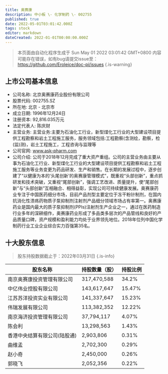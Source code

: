 ```yaml
---
title: 奥赛康
description: 中小板 \- 化学制药 \- 002755
published: true
date: 2022-05-01T03:01:42.000Z
tags: stock
editor: markdown
dateCreated: 2022-01-01T00:00:00.000Z
---
```


> 本页面由自动化程序生成于 Sun May 01 2022 03:01:42 GMT+0800
> 内容可能存在错误，如有bug请提交issue至：https://github.com/Eroleice/doc-pi/issues
{.is-warning}

## 上市公司基本信息
- 公司名称: 北京奥赛康药业股份有限公司
- 股票代码: 002755.SZ
- 所在地: 北京 - 北京市
- 成立日期: 1996年12月24日
- 注册资本: 92,816.035万元
- 法定代表人: 陈庆财
- 主营业务: 主营业务:主要为石油化工行业，新型煤化工行业的大型建设项目提供工程勘察和岩土工程施工服务，服务领域包括:工程勘察(含测绘，勘察，检(监)测)，岩土工程施工，工程咨询与监理等
- 公司官网: www.ask-pharm.com
- 公司介绍: 公司于2018年12月完成了重大资产重组。公司的主营业务由主要从事为石油化工行业、新型煤化工行业的大型建设项目提供工程勘察和岩土工程施工服务等业务变更为药品研发、生产和销售。在长期的发展过程中，逐步创建了“以健康为本的‘头尾创新’的奥赛康管理模式”，既重视“头部创新”，重点抓研发和技术突破，又重视“尾部创新”，强调工艺改进、质量提升，使“尾部创新”与“头部创新”互相融合、相得益彰，实现公司可持续健康发展。奥赛康药业专注于中国医药细分市场，目前产品剂型主要定位于冻干粉针制剂，在国内抗消化性溃疡药物质子泵抑制剂注射剂产品细分领域市场占有率第一。奥赛康药业是国内最大的质子泵抑制剂(PPIs)注射剂生产企业之一，通过在医药制造行业多年的深耕细作，奥赛康药业形成了多品类多层次的产品管线和良好的产品质量口碑，资产规模和盈利能力均处于业界领先地位。2018年位列中国化学制药行业工业企业综合实力百强第35名。


## 十大股东信息
> 股东持股数据截止于：2022年03月31日
{.is-info}

| 股东名称 | 持股数量（股） | 持股比例 |
| --- | --- | --- |
| 南京奥赛康投资管理有限公司 | 317,470,588 | 34.2% |
| 中亿伟业控股有限公司 | 143,617,647 | 15.47% |
| 江苏苏洋投资实业有限公司 | 141,337,647 | 15.23% |
| 伟瑞发展有限公司 | 113,382,352 | 12.22% |
| 南京海济投资管理有限公司 | 37,794,117 | 4.07% |
| 陈会利 | 13,298,563 | 1.43% |
| 香港中央结算有限公司(陆股通) | 2,903,806 | 0.31% |
| 曲维孟 | 2,702,300 | 0.29% |
| 赵小奇 | 2,450,000 | 0.26% |
| 郭晓飞 | 2,052,356 | 0.22% |





